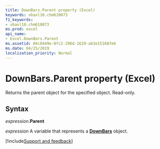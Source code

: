 ```yaml
---
title: DownBars.Parent property (Excel)
keywords: vbaxl10.chm610073
f1_keywords:
- vbaxl10.chm610073
ms.prod: excel
api_name:
- Excel.DownBars.Parent
ms.assetid: 04c8449e-0fc2-296d-1629-ab3e15168fe6
ms.date: 04/25/2019
localization_priority: Normal
---
```



# DownBars.Parent property (Excel)

Returns the parent object for the specified object. Read-only.


## Syntax

_expression_.**Parent**

_expression_ A variable that represents a **[DownBars](excel.downbars(object).md)** object.




[!include[Support and feedback](~/includes/feedback-boilerplate.md)]